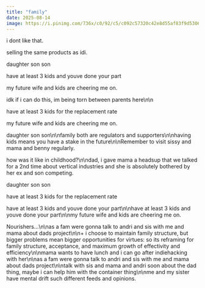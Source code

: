 ```yaml
---
title: "family"
date: 2025-08-14
image: https://i.pinimg.com/736x/c0/92/c5/c092c57320c42e8d55af83f9d5306314.jpg
---
```


i dont like that.

selling the same products as idi.

daughter son son

have at least 3 kids and youve done your part

my future wife and kids are cheering me on.

idk if i can do this, im being torn between parents here\n\n

have at least 3 kids for the replacement rate

my future wife and kids are cheering me on.

daughter son son\n\nfamily both are regulators and supporters\n\nhaving kids means you have a stake in the future\n\nRemember to visit sissy and mama and benny regularly.

how was it like in childhood?\n\ndad, i gave mama a headsup that we talked for a 2nd time about vertical industries and she is absolutely bothered by her ex and son competing.

daughter son son

have at least 3 kids for the replacement rate

have at least 3 kids and youve done your part\n\nhave at least 3 kids and youve done your part\n\nmy future wife and kids are cheering me on.

Nourishers...\n\nas a fam were gonna talk to andri and sis with me and mama about dads project\n\n+ i choose to maintain family structure, but bigger problems mean bigger opportunities for virtues: so its reframing for family structure, acceptance, and maximum growth of effectivity and efficiency\n\nmama wants to have lunch and i can go after indiehacking with her\n\nas a fam were gonna talk to andri and sis with me and mama about dads project\n\ntalk with sis and mama and andri soon about the dad thing, maybe i can help him with the container thing\n\nme and my sister have mental drift such different feeds and opinions.
